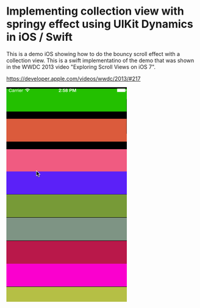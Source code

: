 # Implementing collection view with springy effect using UIKit Dynamics in iOS / Swift

This is a demo iOS showing how to do the bouncy scroll effect with a collection view. This is a swift implementatino of the demo that was shown in the WWDC 2013 video "Exploring Scroll Views on iOS 7".

https://developer.apple.com/videos/wwdc/2013/#217

<img src='https://raw.githubusercontent.com/exchangegroup/SpringyScrollView/master/Graphics/DynamicSpringyScroll_iOS_swift.gif' alt='Using UIKit Dynamics for spring scroll effect in iOS / swift'>

